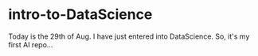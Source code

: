 # intro-to-DataScience
Today is the 29th of Aug. I have just entered into DataScience. So, it's my first AI repo...

